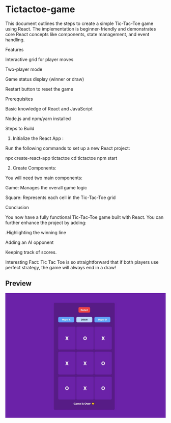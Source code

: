 
# Tictactoe-game

This document outlines the steps to create a simple Tic-Tac-Toe game using React. The implementation is beginner-friendly and demonstrates core React concepts like components, state management, and event handling.

Features

Interactive grid for player moves

Two-player mode

Game status display (winner or draw)

Restart button to reset the game

Prerequisites

Basic knowledge of React and JavaScript

Node.js and npm/yarn installed

Steps to Build

1. Initialize the React App :

Run the following commands to set up a new React project:

npx create-react-app tictactoe
cd tictactoe
npm start

2. Create Components:

You will need two main components:

Game: Manages the overall game logic

Square: Represents each cell in the Tic-Tac-Toe grid




Conclusion

You now have a fully functional Tic-Tac-Toe game built with React. You can further enhance the project by adding:

.Highlighting the winning line

Adding an AI opponent

Keeping track of scores.

Interesting Fact:
Tic Tac Toe is so straightforward that if both players use perfect strategy, the game will always end in a draw!

## Preview

![Game Preview](./image.png)
